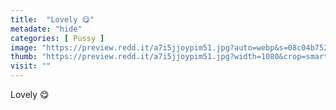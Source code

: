 ```yaml
---
title:  "Lovely 😋"
metadate: "hide"
categories: [ Pussy ]
image: "https://preview.redd.it/a7i5jjoypim51.jpg?auto=webp&s=08c04b752f91040bb0f653159ab229e247822a7b"
thumb: "https://preview.redd.it/a7i5jjoypim51.jpg?width=1080&crop=smart&auto=webp&s=fb9ec2654382a5e50d4bd9c3a13e5751e346a648"
visit: ""
---
```

Lovely 😋
